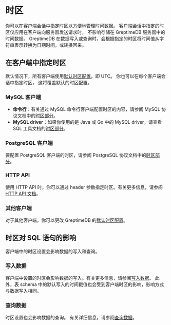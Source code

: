 # 时区

你可以在客户端会话中指定时区以方便地管理时间数据。
客户端会话中指定的时区仅应用在客户端向服务器发送请求时，
不影响存储在 GreptimeDB 服务器中的时间数据。
GreptimeDB 在数据写入或查询时，会根据指定的时区将时间值从字符串表示转换为日期时间，或转换回来。

## 在客户端中指定时区

默认情况下，所有客户端使用[默认时区配置](/user-guide/deployments/configuration.md#默认时区配置)，即 UTC。
你也可以在每个客户端会话中指定时区，
这将覆盖默认的时区配置。

### MySQL 客户端

- **命令行**：有关通过 MySQL 命令行客户端配置时区的内容，请参阅 MySQL 协议文档中的[时区部分](/user-guide/protocols/mysql.md#时区)。
- **MySQL driver**：如果你使用的是 Java 或 Go 中的 MySQL driver，请查看 SQL 工具文档的[时区部分](/reference/sql-tools.md#时区)。

### PostgreSQL 客户端

要配置 PostgreSQL 客户端的时区，请参阅 PostgreSQL 协议文档中的[时区部分](/user-guide/protocols/postgresql.md#时区)。

### HTTP API

使用 HTTP API 时，你可以通过 header 参数指定时区。有关更多信息，请参阅 [HTTP API 文档](/user-guide/protocols/http.md#时区)。

### 其他客户端

对于其他客户端，你可以更改 GreptimeDB 的[默认时区配置](/user-guide/deployments/configuration.md#默认时区配置)。

## 时区对 SQL 语句的影响

客户端中的时区设置会影响数据的写入和查询。

### 写入数据

客户端中设置的时区会影响数据的写入。有关更多信息，请参阅[写入数据](/user-guide/ingest-data/for-iot/sql.md#时区)。
此外，表 schema 中的默认写入的时间戳值也会受到客户端时区的影响，影响方式与数据写入相同。

### 查询数据

时区设置也会影响数据的查询。
有关详细信息，请参阅[查询数据](/user-guide/query-data/sql.md#时区)。

